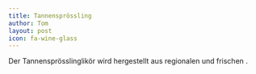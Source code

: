 ```yaml
---
title: Tannensprössling
author: Tom
layout: post
icon: fa-wine-glass
---
```

Der Tannensprösslinglikör wird hergestellt aus regionalen und frischen .